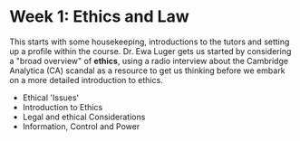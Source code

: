# Week 1: Ethics and Law

This starts with some housekeeping, introductions to the tutors and setting up a profile within the course. Dr. Ewa Luger gets us started by considering a "broad overview" of **ethics**, using a radio interview about the Cambridge Analytica (CA) scandal as a resource to get us thinking before we embark on a more detailed introduction to ethics.

* Ethical 'Issues'
* Introduction to Ethics
* Legal and ethical Considerations
* Information, Control and Power
